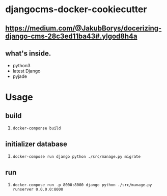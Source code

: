 # djangocms-docker-cookiecutter

## https://medium.com/@JakubBorys/docerizing-django-cms-28c3ed11ba43#.ylgod8h4a

## what's inside.
* python3
* latest Django
* pyjade

# Usage

## build
1. `docker-componse build`

## initializer database
1. `docker-compose run django python ./src/manage.py migrate`

## run
1. `docker-compose run -p 8000:8000 django python ./src/manage.py runserver 0.0.0.0:8000`
